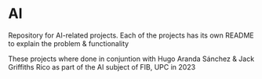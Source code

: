 # AI
Repository for AI-related projects. Each of the projects has its own README to explain the problem &amp; functionality

These projects where done in conjuntion with Hugo Aranda Sánchez &amp; Jack Griffiths Rico as part of the AI subject of FIB, UPC in 2023 
